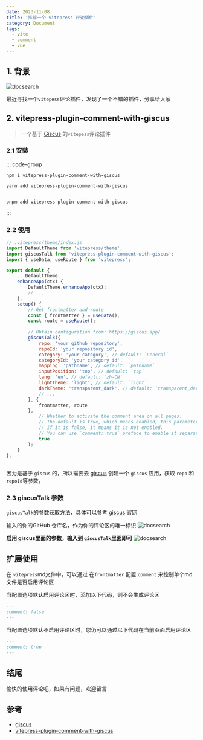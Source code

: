 ```yaml
---
date: 2023-11-08
title: '推荐一个 vitepress 评论插件'
category: Document
tags:
  - vite
  - comment
  - vue
---
```


## 1. 背景

![docsearch](/giscusTalk/img_3.png)

最近寻找一个`vitepess`评论插件，发现了一个不错的插件，分享给大家

## 2. vitepress-plugin-comment-with-giscus

> 一个基于 [Giscus](https://giscus.app/) 的`vitepess`评论插件

### 2.1 安装

::: code-group

```shell [npm]
npm i vitepress-plugin-comment-with-giscus
```

```shell [yarn]
yarn add vitepress-plugin-comment-with-giscus
```

```shell [pnpm]

pnpm add vitepress-plugin-comment-with-giscus

```


:::

### 2.2 使用

```js
// .vitepress/theme/index.js
import DefaultTheme from 'vitepress/theme';
import giscusTalk from 'vitepress-plugin-comment-with-giscus';
import { useData, useRoute } from 'vitepress';

export default {
    ...DefaultTheme,
    enhanceApp(ctx) {
        DefaultTheme.enhanceApp(ctx);
        // ...
    },
    setup() {
        // Get frontmatter and route
        const { frontmatter } = useData();
        const route = useRoute();
        
        // Obtain configuration from: https://giscus.app/
        giscusTalk({
            repo: 'your github repository', 
            repoId: 'your repository id',   
            category: 'your category', // default: `General` 
            categoryId: 'your category id', 
            mapping: 'pathname', // default: `pathname`
            inputPosition: 'top', // default: `top`
            lang: 'en', // default: `zh-CN`
            lightTheme: 'light', // default: `light`
            darkTheme: 'transparent_dark', // default: `transparent_dark`
            // ...
        }, {
            frontmatter, route
        },
            // Whether to activate the comment area on all pages.
            // The default is true, which means enabled, this parameter can be ignored;
            // If it is false, it means it is not enabled.
            // You can use `comment: true` preface to enable it separately on the page.
            true
        );
    }
};



```

因为是基于 `giscus` 的，所以需要去 [giscus](https://giscus.app/) 创建一个 `giscus` 应用，获取 `repo` 和 `repoId`等参数，



### 2.3 giscusTalk 参数

`giscusTalk`的参数获取方法，具体可以参考 [giscus](https://giscus.app/) 官网


输入的你的GitHub 仓库名，作为你的评论区的唯一标识
![docsearch](/giscusTalk/img_1.png)




**启用 giscus里面的参数，输入到 `giscusTalk`里面即可**
![docsearch](/giscusTalk/img_2.png)


## 扩展使用
在 `vitepress`md文件中，可以通过 在`frontmatter` 配置 `comment` 来控制单个md文件是否启用评论区


当配置选项默认启用评论区时，添加以下代码，则不会生成评论区

```md
---
comment: false
---
```

当配置选项默认不启用评论区时，您仍可以通过以下代码在当前页面启用评论区

```md
---
comment: true
---
```



## 结尾
愉快的使用评论吧，如果有问题，欢迎留言


## 参考
- [giscus](https://giscus.app/zh-CN)
- [vitepress-plugin-comment-with-giscus](https://github.com/T-miracle/vitepress-plugin-comment-with-giscus)
